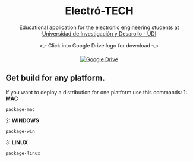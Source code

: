 <h1 align="center">
  Electró-TECH
</h1>
<p align="center">
  Educational application for the electronic engineering students at 
  <a href="https://github.com/JilverPacheco/react-portfolio-v1" target="_blank">Universidad de Investigación y Desarollo - UDI</a> 

</p>
<p align="center">
 👉 Click into Google Drive logo for download 👈
</p> 
 
 <p align="center">
  <a href="https://app.netlify.com/sites/jilverpacheco/deploys" target="_blank">
    <img src="https://logodownload.org/wp-content/uploads/2020/04/google-drive-logo-6.png" alt="Google Drive" />
  </a>
</p>

## Get build for any platform.
If you want to deploy a distribution for one platform use this commands:
1: **MAC**
```
package-mac
```
2: **WINDOWS**
```
package-win
```
3: **LINUX**
```
package-linux
```

